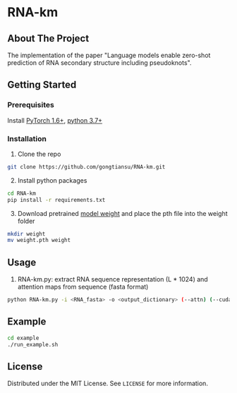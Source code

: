 # RNA-km
## About The Project

The implementation of the paper "Language models enable zero-shot prediction of RNA secondary structure including pseudoknots".

## Getting Started
### Prerequisites
Install [PyTorch 1.6+](https://pytorch.org/),
[python
3.7+](https://www.python.org/downloads/)

### Installation

1. Clone the repo
```sh
git clone https://github.com/gongtiansu/RNA-km.git
```

2. Install python packages
```sh
cd RNA-km
pip install -r requirements.txt
```
3. Download pretrained [model weight](https://drive.google.com/file/d/1DI79-R33R396ZdbNcqbADQMP7Nprb_ze/view?usp=sharing) and place the pth file into the weight folder
```sh
mkdir weight
mv weight.pth weight 
```
## Usage
1. RNA-km.py: extract RNA sequence representation (L * 1024) and attention maps from sequence (fasta format)  
```sh
python RNA-km.py -i <RNA_fasta> -o <output_dictionary> (--attn) (--cuda)
```
## Example
```sh
cd example
./run_example.sh
```

## License
Distributed under the MIT License. See `LICENSE` for more information.

